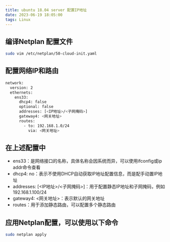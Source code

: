 ```yaml
---
title: ubuntu 18.04 server 配置IP地址
date: 2023-06-19 18:05:00
tags: Linux
---
```


## 编译Netplan 配置文件

```bash
sudo vim /etc/netplan/50-cloud-init.yaml
```

## 配置网络IP和路由

```bash
network:
  version: 2
  ethernets:
    ens33:
      dhcp4: false
      optional: false
      addresses: [<IP地址>/<子网掩码>]
      gateway4: <网关地址>
      routes:
        - to: 192.168.1.0/24
          via: <网关地址>
```

## 在上述配置中

- ens33：是网络接口的名称，具体名称会因系统而异，可以使用ifconfig或ip addr命令查看
- dhcp4: no：表示不使用DHCP自动获取IP地址配置信息，而是配手动置IP地址
- addresses: [<IP地址>/<子网掩码>]：用于配置静态IP地址和子网掩码，例如192.168.1.100/24
- gateway4: <网关地址>：表示默认的网关地址
- routes：用于添加静态路由，可以配置多个静态路由

## 应用Netplan配置，可以使用以下命令

```bash
sudo netplan apply
```
